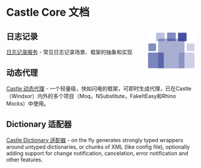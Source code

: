 # Castle Core 文档

<img align="right" src="images/castle-logo.png">

## 日志记录

[日志记录服务](logging.md) - 常见日志记录场景、框架的抽象和实现

## 动态代理

[Castle 动态代理](dynamicproxy.md) - 一个轻量级，快如闪电的框架，可即时生成代理，已在Castle（Windsor）内外的多个项目（Moq，NSubstitute，FakeItEasy和Rhino Mocks）中使用。

## Dictionary 适配器

[Castle Dictionary 适配器](dictionaryadapter.md) - on the fly generates strongly typed wrappers around untyped dictionaries, or chunks of XML (like config file), optionally adding support for change notification, cancelation, error notification and other features.

